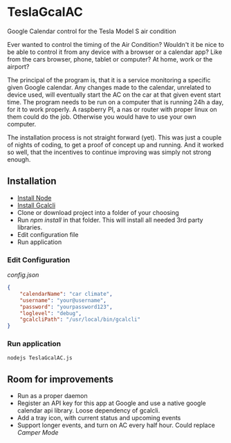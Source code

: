 # TeslaGcalAC
Google Calendar control for the Tesla Model S air condition

Ever wanted to control the timing of the Air Condition?
Wouldn't it be nice to be able to control it from any device with a browser or a calendar app?
Like from the cars browser, phone, tablet or computer? At home, work or the airport?

The principal of the program is, that it is a service monitoring a specific given Google calendar. Any changes made to the calendar, unrelated to device used, will eventually start the AC on the car at that given event start time. The program needs to be run on a computer that is running 24h a day, for it to work properly. A raspberry PI, a nas or router with proper linux on them could do the job. Otherwise you would have to use your own computer.

The installation process is not straight forward (yet).
This was just a couple of nights of coding, to get a proof of concept up and running. And it worked so well, that the incentives to continue improving was simply not strong enough.

## Installation
* [Install Node](https://nodejs.org/)
* [Install Gcalcli](https://github.com/insanum/gcalcli)
* Clone or download project into a folder of your choosing
* Run *npm install* in that folder. This will install all needed 3rd party libraries.
* Edit configuration file
* Run application

### Edit Configuration
*config.json*

```json
{
	"calendarName": "car climate",
	"username": "your@username",
	"password": "yourpassword123",
	"loglevel": "debug",
	"gcalcliPath": "/usr/local/bin/gcalcli"
}
```
### Run application

    nodejs TeslaGcalAC.js

## Room for improvements
* Run as a proper daemon
* Register an API key for this app at Google and use a native google calendar api library. Loose dependency of gcalcli.
* Add a tray icon, with current status and upcoming events
* Support longer events, and turn on AC every half hour. Could replace *Camper Mode*
